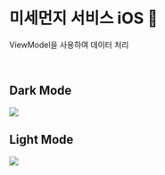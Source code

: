 # 미세먼지 서비스 iOS 

ViewModel을 사용하여 데이터 처리

<br>

## Dark Mode

<img src="https://github.com/codesquad-member-2020/dust-2/blob/develop/client-mobile/proto/dark_mode.gif">

<br>

## Light Mode

<img src="https://github.com/codesquad-member-2020/dust-2/blob/develop/client-mobile/proto/light_mode.gif">

